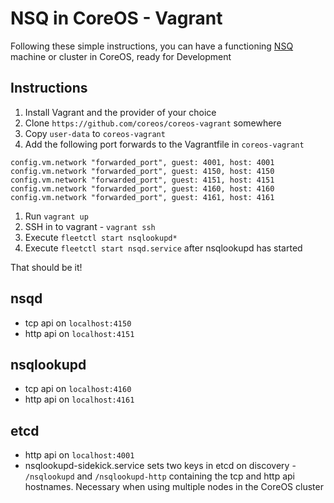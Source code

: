 # NSQ in CoreOS - Vagrant

Following these simple instructions, you can have a functioning [NSQ](http://nsq.io) machine or cluster in CoreOS, ready for Development

## Instructions

1. Install Vagrant and the provider of your choice
1. Clone `https://github.com/coreos/coreos-vagrant` somewhere
1. Copy `user-data` to `coreos-vagrant`
1. Add the following port forwards to the Vagrantfile in `coreos-vagrant`
```
config.vm.network "forwarded_port", guest: 4001, host: 4001
config.vm.network "forwarded_port", guest: 4150, host: 4150
config.vm.network "forwarded_port", guest: 4151, host: 4151
config.vm.network "forwarded_port", guest: 4160, host: 4160
config.vm.network "forwarded_port", guest: 4161, host: 4161
```
1. Run `vagrant up`
1. SSH in to vagrant - `vagrant ssh`
1. Execute `fleetctl start nsqlookupd*`
1. Execute `fleetctl start nsqd.service` after nsqlookupd has started

That should be it!

## nsqd
* tcp api on `localhost:4150`
* http api on `localhost:4151`

## nsqlookupd
* tcp api on `localhost:4160`
* http api on `localhost:4161`

## etcd
* http api on `localhost:4001`
* nsqlookupd-sidekick.service sets two keys in etcd on discovery - `/nsqlookupd` and `/nsqlookupd-http` containing the tcp and http api hostnames. Necessary when using multiple nodes in the CoreOS cluster